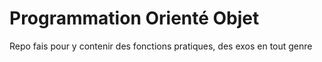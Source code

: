 # Programmation Orienté Objet

Repo fais pour y contenir des fonctions pratiques, des exos en tout genre
